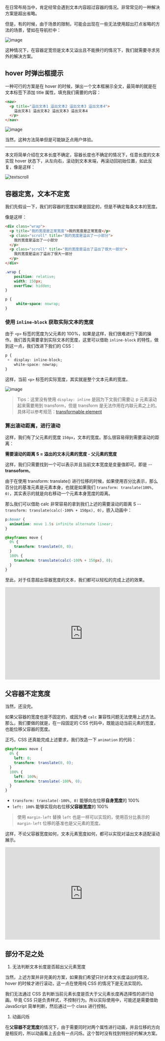 在日常布局当中，肯定经常会遇到文本内容超过容器的情况。非常常见的一种解决方案是超出省略。

但是，有的时候，由于场景的限制，可能会出现在一些无法使用超出打点省略的方法的场景，譬如在导航栏中：

![image](./img/88409639-cc8b5e00-ce07-11ea-8faa-77f7c4842f16.png)

这种情况下，在容器定宽但是文本又溢出且不能换行的情况下，我们就需要寻求另外的解决方案。

## hover 时弹出框提示

一种可行的方案是在 hover 的时候，弹出一个文本框展示全文，最简单的就是在文本标签下添加 title 属性，填充我们需要的内容：

```html
<nav>
  <p title="溢出文本1 溢出文本2 溢出文本3 溢出文本4">
    溢出文本1 溢出文本2 溢出文本3 溢出文本4
  </p>
</nav>
```

![image](./img/88410932-a5ce2700-ce09-11ea-9f43-8bbfddf3918a.png)

当然，这种方法简单但是可能缺乏点用户体验。

---

本文将简单介绍在文本长度不确定，容器长度也不确定的情况下，任意长度的文本实现 hover 状态下，从左向右，滚动到文本末端，再滚动回初始位置，如此反复，像是这样：

![textscroll](./img/88412686-871d5f80-ce0c-11ea-9649-becdae112f30.gif)
## 容器定宽，文本不定宽

我们先假设一下，我们的容器的宽度如果是固定的，但是不确定每条文本的宽度。

像是这样：

```html
<div class="wrap">
  <p title="我的宽度是正常宽度">我的宽度是正常宽度</p>
  <p class="scroll" title="我的宽度是溢出了一小部分">
    我的宽度是溢出了一小部分
  </p>
  <p class="scroll" title="我的宽度是溢出了溢出了很大一部分">
    我的宽度是溢出了溢出了很大一部分
  </p>
</div>
```

```css
.wrap {
    position: relative;
    width: 150px;
    overflow: hidden;
}

p {
     white-space: nowrap;
}
```

### 使用 `inline-block` 获取实际文本的宽度

由于 `<p>` 标签的宽度为父元素的 100%，如果是这样，我们很难进行下面的操作。我们首先需要拿到实际文本的宽度，这里可以借助 `inline-block` 的特性，做到这一点，我们改进下我们的 CSS：

```css
p {
 +  display: inline-block;
    white-space: nowrap;
}
```

这样，当前 `<p>` 标签的实际宽度，其实就是整个文本元素的宽度。

![image](./img/88413763-52120c80-ce0e-11ea-8b0e-7e4e546c1e49.png)

> Tips：这里没有使用 `display: inline` 是因为下文我们需要让 p 元素滚动起来需要用到 transform，但是 transform 是无法作用在内联元素之上的。具体可以参考规范：[transformable element](https://drafts.csswg.org/css-transforms-1/#transformable-element)

### 算出滚动距离，进行滚动

这样，我们有了父元素的宽度 `150px`，文本的宽度。那么很容易得到需要滚动的距离：

**需要滚动的距离 S = 溢出的文本元素的宽度 - 父元素的宽度**

这样，我们只需要找到一个可以表示并且当前文本宽度是变量值即可。即是 -- **transoform**。

由于在使用 transform: translate() 进行位移的时候，如果使用百分比表示，那么百分比的基准元素是元素本身，也就是如果我们 `transform: translate(100%, 0)`，其实表示的就是向右移动一个元素本身宽度的距离。

那么我们可以借助 calc 非常容易的拿到我们上述的需要滚动的距离 S -- `transform: translate(calc(-100% + 150px), 0)`，嵌入动画中：

```css
p:hover {
  animation: move 1.5s infinite alternate linear;
}

@keyframes move {
  0% {
    transform: translate(0, 0);
  }
  100% {
    transform: translate(calc(-100% + 150px), 0);
  }
}
```

至此，对于任意超出容器宽度的文本，我们都可以轻松的完成上述的效果。

<iframe height="300" style="width: 100%;" scrolling="no" title="不定长宽度文字跑马灯来回滚动展示 -- 父容器定宽，子元素不定宽" src="https://codepen.io/mafqla/embed/qBvmGJM?default-tab=html%2Cresult&editable=true&theme-id=light" frameborder="no" loading="lazy" allowtransparency="true" allowfullscreen="true">
  See the Pen <a href="https://codepen.io/mafqla/pen/qBvmGJM">
  不定长宽度文字跑马灯来回滚动展示 -- 父容器定宽，子元素不定宽</a> by mafqla (<a href="https://codepen.io/mafqla">@mafqla</a>)
  on <a href="https://codepen.io">CodePen</a>.
</iframe>

## 父容器不定宽度

当然，还没完。

如果父容器的宽度也是不固定的，或因为者 `calc` 兼容性问题无法使用上述方法。那么，我们要做的就是，在一段固定的 CSS 代码中，既能运动当前元素的宽度，也能位移父容器的宽度。

正巧，CSS 还真能完成上述要求，我们改造一下 `animation` 的代码：

```css
@keyframes move {
  0% {
    left: 0;
    transform: translate(0, 0);
  }
  100% {
    left: 100%;
    transform: translate(-100%, 0);
  }
}
```

- `transform: translate(-100%, 0)` 能够向左位移**自身宽度**的 100%
- `left: 100%` 能够实现向右位移**父容器宽度**的 100%

> 使用 `margin-left` 替换 `left` 也是一样可以实现的，使用百分比表示的 `margin-left` 位移的基准也是父元素的宽度。

这样，不论父容器宽度如何，文本元素宽度如何，都可以实现对溢出文本适配滚动展示。

<iframe height="300" style="width: 100%;" scrolling="no" title="不定宽文字跑马灯来回滚动展示 -- 父容器不定宽，子元素不定宽" src="https://codepen.io/mafqla/embed/dyrWEgw?default-tab=html%2Cresult&editable=true&theme-id=light" frameborder="no" loading="lazy" allowtransparency="true" allowfullscreen="true">
  See the Pen <a href="https://codepen.io/mafqla/pen/dyrWEgw">
  不定宽文字跑马灯来回滚动展示 -- 父容器不定宽，子元素不定宽</a> by mafqla (<a href="https://codepen.io/mafqla">@mafqla</a>)
  on <a href="https://codepen.io">CodePen</a>.
</iframe>

## 部分不足之处

1. 无法判断文本长度是否超出父元素宽度

当然，上述方案并非完美的方案，如果我们希望只针对本文长度溢出的情况，hover 的时候才进行滚动，这一点在使用纯 CSS 的情况下是无法实现的。

我们无法通过 CSS 去判断当前元素长度是否大于父元素长度再选择性的进行动画。毕竟 CSS 只是负责样式，不控制行为。所以实际使用中，可能还是需要借助 JavaScript 简单判断，然后通过一个 class 进行控制。

1. 动画闪烁

在**父容器不定宽度**的情况下，由于需要同时对两个属性进行动画，并且位移的方向是相反的，所以动画看上去会有一点闪烁。这个暂时没有找到特别好的解决方案。
